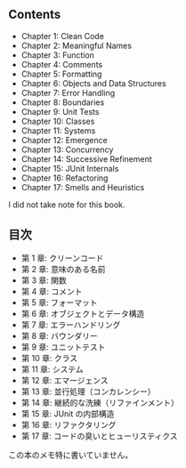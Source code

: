 ## Contents

-   Chapter 1: Clean Code
-   Chapter 2: Meaningful Names
-   Chapter 3: Function
-   Chapter 4: Comments
-   Chapter 5: Formatting
-   Chapter 6: Objects and Data Structures
-   Chapter 7: Error Handling
-   Chapter 8: Boundaries
-   Chapter 9: Unit Tests
-   Chapter 10: Classes
-   Chapter 11: Systems
-   Chapter 12: Emergence
-   Chapter 13: Concurrency
-   Chapter 14: Successive Refinement
-   Chapter 15: JUnit Internals
-   Chapter 16: Refactoring
-   Chapter 17: Smells and Heuristics

I did not take note for this book.

## 目次

-   第 1 章: クリーンコード
-   第 2 章: 意味のある名前
-   第 3 章: 関数
-   第 4 章: コメント
-   第 5 章: フォーマット
-   第 6 章: オブジェクトとデータ構造
-   第 7 章: エラーハンドリング
-   第 8 章: バウンダリー
-   第 9 章: ユニットテスト
-   第 10 章: クラス
-   第 11 章: システム
-   第 12 章: エマージェンス
-   第 13 章: 並行処理（コンカレンシー）
-   第 14 章: 継続的な洗練（リファインメント）
-   第 15 章: JUnit の内部構造
-   第 16 章: リファクタリング
-   第 17 章: コードの臭いとヒューリスティクス

この本のメモ特に書いていません。
